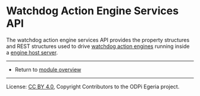 <!-- SPDX-License-Identifier: CC-BY-4.0 -->
<!-- Copyright Contributors to the ODPi Egeria project. -->

# Watchdog Action Engine Services API

The watchdog action engine services API provides the property structures and
REST structures used to drive 
[watchdog action engines](https://egeria-project.org/concepts/watchdog-action-engine) running inside a
[engine host server](https://egeria-project.org/concepts/engine-host).



----
* Return to [module overview](..)


----
License: [CC BY 4.0](https://creativecommons.org/licenses/by/4.0/),
Copyright Contributors to the ODPi Egeria project.